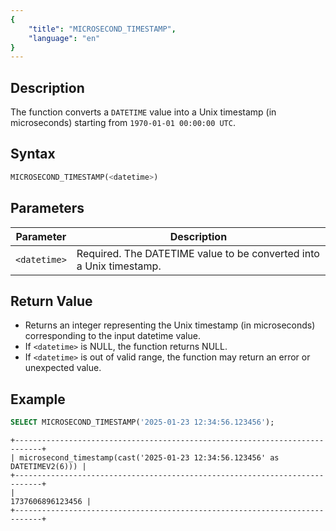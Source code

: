 ```yaml
---
{
    "title": "MICROSECOND_TIMESTAMP",
    "language": "en"
}
---
```


## Description
The  function converts a `DATETIME` value into a Unix timestamp (in microseconds) starting from `1970-01-01 00:00:00 UTC`.


## Syntax

```sql
MICROSECOND_TIMESTAMP(<datetime>)
```
## Parameters

| Parameter    | Description                                                         |
|--------------|---------------------------------------------------------------------|
| `<datetime>` | Required. The DATETIME value to be converted into a Unix timestamp. |

## Return Value

- Returns an integer representing the Unix timestamp (in microseconds) corresponding to the input datetime value.
- If `<datetime>` is NULL, the function returns NULL.
- If `<datetime>` is out of valid range, the function may return an error or unexpected value.

## Example

```sql
SELECT MICROSECOND_TIMESTAMP('2025-01-23 12:34:56.123456');
```

```text
+----------------------------------------------------------------------------+
| microsecond_timestamp(cast('2025-01-23 12:34:56.123456' as DATETIMEV2(6))) |
+----------------------------------------------------------------------------+
|                                                           1737606896123456 |
+----------------------------------------------------------------------------+
```
